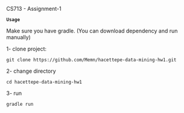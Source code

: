 CS713 - Assignment-1

**`Usage`**

Make sure you have gradle. (You can download dependency and run manually)

1- clone project: 

    git clone https://github.com/Memn/hacettepe-data-mining-hw1.git

2- change directory 

    cd hacettepe-data-mining-hw1
    
3- run
    
    gradle run